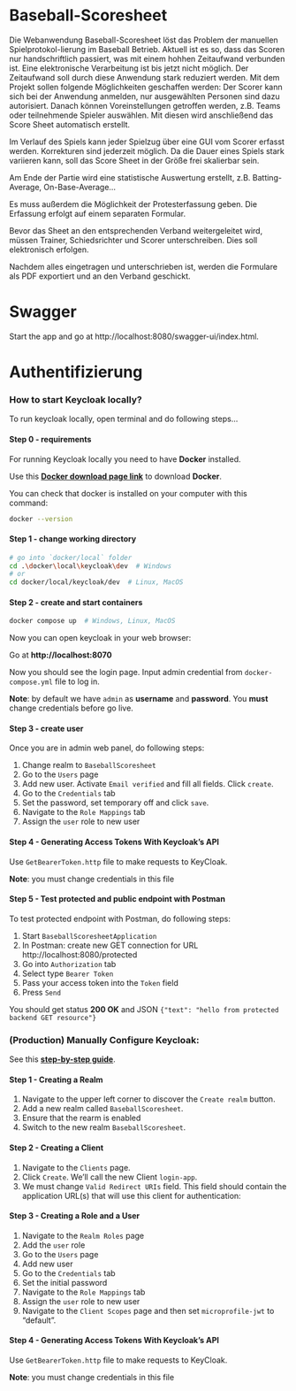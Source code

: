 # Baseball-Scoresheet
Die Webanwendung Baseball-Scoresheet löst das Problem der manuellen Spielprotokol-lierung im Baseball Betrieb. 
Aktuell ist es so, dass das Scoren nur handschriftlich passiert, was mit einem hohhen Zeitaufwand verbunden ist. Eine elektronische Verarbeitung ist bis jetzt nicht möglich. Der Zeitaufwand soll durch diese Anwendung stark reduziert werden. Mit dem Projekt sollen folgende Möglichkeiten geschaffen werden:
Der Scorer kann sich bei der Anwendung anmelden, nur ausgewählten Personen sind dazu autorisiert. Danach können Voreinstellungen getroffen werden, z.B. Teams oder teilnehmende Spieler auswählen. Mit diesen wird anschließend das Score Sheet automatisch erstellt.

Im Verlauf des Spiels kann jeder Spielzug über eine GUI vom Scorer erfasst werden. Korrekturen sind jederzeit möglich. Da die Dauer eines Spiels stark variieren kann, soll das Score Sheet in der Größe frei skalierbar sein.

Am Ende der Partie wird eine statistische Auswertung erstellt, z.B. Batting-Average, On-Base-Average…

Es muss außerdem die Möglichkeit der Protesterfassung geben. Die Erfassung erfolgt auf einem separaten Formular.

Bevor das Sheet an den entsprechenden Verband weitergeleitet wird, müssen Trainer, Schiedsrichter und Scorer unterschreiben. Dies soll elektronisch erfolgen.

Nachdem alles eingetragen und unterschrieben ist, werden die Formulare als PDF exportiert und an den Verband geschickt.

# Swagger

Start the app and go at http://localhost:8080/swagger-ui/index.html.

# Authentifizierung

### How to start Keycloak locally?

To run keycloak locally, open terminal and do following steps...

#### Step 0 - requirements

For running Keycloak locally you need to have **Docker** installed.

Use this [**Docker download page link**](https://docs.docker.com/engine/install/) to download **Docker**.

You can check that docker is installed on your computer with this command:
```bash
docker --version
```

#### Step 1 - change working directory
```bash
# go into `docker/local` folder
cd .\docker\local\keycloak\dev  # Windows
# or
cd docker/local/keycloak/dev  # Linux, MacOS
```
#### Step 2 - create and start containers
```bash
docker compose up  # Windows, Linux, MacOS
```

Now you can open keycloak in your web browser:

Go at **http://localhost:8070**

Now you should see the login page. Input admin credential from `docker-compose.yml` file to log in.

**Note**: by default we have `admin` as **username** and **password**.
You **must** change credentials before go live.

#### Step 3 - create user

Once you are in admin web panel, do following steps:

1. Change realm to `BaseballScoresheet`
2. Go to the `Users` page
2. Add new user. Activate `Email verified` and fill all fields. Click `create`. 
3. Go to the `Credentials` tab
4. Set the password, set temporary off and click `save`.
5. Navigate to the `Role Mappings` tab
6. Assign the `user` role to new user

#### Step 4 - Generating Access Tokens With Keycloak’s API

Use `GetBearerToken.http` file to make requests to KeyCloak.

**Note**: you must change credentials in this file

#### Step 5 - Test protected and public endpoint with Postman

To test protected endpoint with Postman, do following steps:

1. Start `BaseballScoresheetApplication`
2. In Postman: create new GET connection for URL http://localhost:8080/protected
3. Go into `Authorization` tab
4. Select type `Bearer Token`
5. Pass your access token into the `Token` field
6. Press `Send`

You should get status **200 OK** and JSON `{"text": "hello from protected backend GET resource"}`

### (Production) Manually Configure Keycloak:

See this [**step-by-step guide**](https://www.baeldung.com/spring-boot-keycloak).

#### Step 1 - Creating a Realm

1. Navigate to the upper left corner to discover the `Create realm` button.
2. Add a new realm called `BaseballScoresheet`.
3. Ensure that the rearm is enabled
4. Switch to the new realm `BaseballScoresheet`.

#### Step 2 - Creating a Client

1. Navigate to the `Clients` page.
2. Click `Create`. We’ll call the new Client `login-app`.
3. We must change `Valid Redirect URIs` field. This field should contain the application URL(s) that will use this client for authentication:

#### Step 3 - Creating a Role and a User

1. Navigate to the `Realm Roles` page
2. Add the `user` role
3. Go to the `Users` page
4. Add new user
5. Go to the `Credentials` tab
6. Set the initial password
7. Navigate to the `Role Mappings` tab
8. Assign the `user` role to new user
9. Navigate to the `Client Scopes` page and then set `microprofile-jwt` to “default”.

#### Step 4 - Generating Access Tokens With Keycloak’s API

Use `GetBearerToken.http` file to make requests to KeyCloak.

**Note**: you must change credentials in this file







